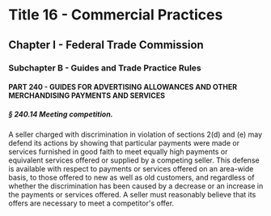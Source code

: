 
# Title 16 - Commercial Practices
## Chapter I - Federal Trade Commission
### Subchapter B - Guides and Trade Practice Rules
#### PART 240 - GUIDES FOR ADVERTISING ALLOWANCES AND OTHER MERCHANDISING PAYMENTS AND SERVICES
##### § 240.14 Meeting competition.

A seller charged with discrimination in violation of sections 2(d) and (e) may defend its actions by showing that particular payments were made or services furnished in good faith to meet equally high payments or equivalent services offered or supplied by a competing seller. This defense is available with respect to payments or services offered on an area-wide basis, to those offered to new as well as old customers, and regardless of whether the discrimination has been caused by a decrease or an increase in the payments or services offered. A seller must reasonably believe that its offers are necessary to meet a competitor's offer.
